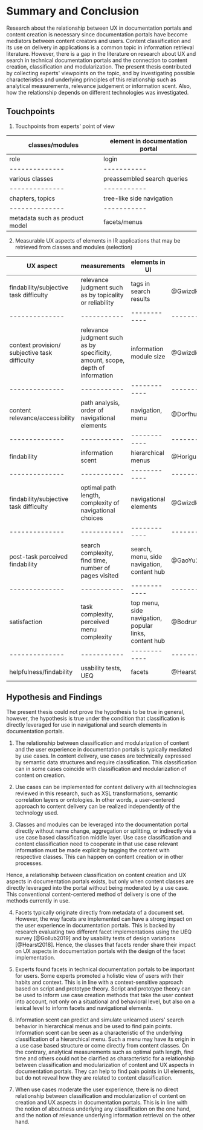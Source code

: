 # Summary and Conclusion

Research about the relationship between UX in documentation portals and content creation is necessary since documentation portals have become mediators between content creators and users. Content classification and its use on delivery in applications is a common topic in information retrieval literature. However, there is a gap in the literature on research about UX and search in technical documentation portals and the connection to content creation, classification and modularization. The present thesis contributed by collecting experts' viewpoints on the topic, and by investigating possible characteristics and underlying principles of this relationship such as analytical measurements, relevance judgement or information scent. Also, how the relationship depends on different technologies was investigated.

## Touchpoints

1. Touchpoints from experts' point of view

| classes/modules        | element in documentation portal     | 
|--------------|-----------|
| role | login      | 
|--------------|-----------|
| various classes      | preassembled search queries  | 
|--------------|-----------|
| chapters, topics | tree-like side navigation | 
|--------------|-----------|
| metadata such as product model| facets/menus |

2. Measurable UX aspects of elements in IR applications that may be retrieved from classes and modules (selection)

|UX aspect|measurements|elements in UI| source |
|--------------|-----------|------------|----------|
|findability/subjective task difficulty | relevance judgment such as by topicality or reliability | tags in search results | @GwizdkaSpence2007, @Saracevic2019 |
|--------------|-----------|------------|----------|
|context provision/ subjective task difficulty |relevance judgment such as by specificity, amount, scope, depth of information | information module size | @GwizdkaSpence2007 |
|--------------|-----------|------------|----------|
|content relevance/accessibility | path analysis, order of navigational elements | navigation, menu | @DorfhuberZiegler2017ContentRelevanceAnalytics |
|--------------|-----------|------------|----------|
|findability | information scent | hierarchical menus | @Horiguchi2017 |
|--------------|-----------|------------|----------|
| findability/subjective task difficulty | optimal path length, complexity of navigational choices|navigational elements|@GwizdkaSpence2007|
|--------------|-----------|------------|----------|
|post-task perceived findability| search complexity, find time, number of pages visited | search, menu, side navigation, content hub| @GaoYu2020 |
|--------------|-----------|------------|----------|
|satisfaction|task complexity, perceived menu complexity|top menu, side navigation, popular links, content hub|@BodrunovaYakunin2018|
|--------------|-----------|------------|----------|
|helpfulness/findability| usability tests, UEQ | facets | @Hearst2018, @Gollub2019|


## Hypothesis and Findings

The present thesis could not prove the hypothesis to be true in general, however, the hypothesis is true under the condition that classification is directly leveraged for use in navigational and search elements in documentation portals. 


1. The relationship between classification and modularization of content and the user experience in documentation portals is typically mediated by use cases. In content delivery, use cases are technically expressed by semantic data structures and require classification. This classification can in some cases coincide with classification and modularization of content on creation.

2. Use cases can be implemented for content delivery with all technologies reviewed in this research, such as XSL transformations, semantic correlation layers or ontologies. In other words, a user-centered approach to content delivery can be realized independently of the technology used.

3. Classes and modules can be leveraged into the documentation portal directly without name change, aggregation or splitting, or indirectly via a use case based classification middle layer. 
Use case classification and content classification need to cooperate in that use case relevant information must be made explicit by tagging the content with respective classes. This can happen on content creation or in other processes.

Hence, a relationship between classification on content creation and UX aspects in documentation portals exists, but only when content classes are directly leveraged into the portal without being moderated by a use case. This conventional content-centered method of delivery is one of the methods currently in use. 

4. Facets typically originate directly from metadata of a document set. However, the way facets are implemented can have a strong impact on the user experience in documentation portals. This is backed by research evaluating two different facet implementations using the UEQ survey [@Gollub2019] and by usability tests of design variations [@Hearst2018]. Hence, the classes that facets render share their impact on UX aspects in documentation portals with the design of the facet implementation.


5. Experts found facets in technical documentation portals to be important for users. Some experts promoted a holistic view of users with their habits and context. 
This is in line with a context-sensitive approach based on script and prototype theory. Script and prototype theory can be used to inform use case creation methods that take the user context into account, not only on a situational and behavioral level, but also on a lexical level to inform facets and navigational elements.

6. Information scent can predict and simulate unlearned users' search behavior in hierarchical menus and be used to find pain points. Information scent can be seen as a characteristic of the underlying classification of a hierarchical menu. Such a menu may have its origin in a use case based structure or come directly from content classes. On the contrary, analytical measurements such as optimal path length, find time and others could not be clarified as characteristic for a relationship between classification and modularization of content and UX aspects in documentation portals. They can help to find pain points in UI elements, but do not reveal how they are related to content classification. 

7. When use cases moderate the user experience, there is no direct relationship between classification and modularization of content on creation and UX aspects in documentation portals. This is in line with the notion of aboutness underlying any classification on the one hand, and the notion of relevance underlying information retrieval on the other hand.
